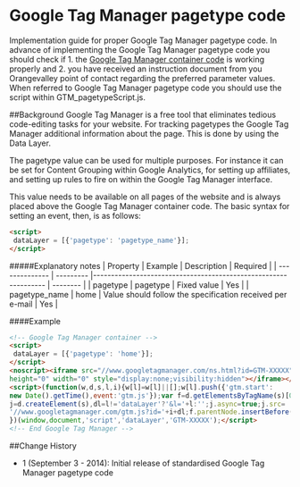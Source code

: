 Google Tag Manager pagetype code
=================================

Implementation guide for proper Google Tag Manager pagetype code. In advance of implementing the Google Tag Manager pagetype code you should check if 1. the [Google Tag Manager container code](https://github.com/orangevalley/GTM_standard) is working properly and 2. you have received an instruction document from you Orangevalley point of contact regarding the preferred parameter values. When referred to Google Tag Manager pagetype code you should use the script within GTM_pagetypeScript.js.

##Background
Google Tag Manager is a free tool that eliminates tedious code-editing tasks for your website. For tracking pagetypes the Google Tag Manager additional information about the page. This is done by using the Data Layer.

The pagetype value can be used for multiple purposes. For instance it can be set for Content Grouping within Google Analytics, for setting up affiliates, and setting up rules to fire on within the Google Tag Manager interface.

This value needs to be available on all pages of the website and is always placed above the Google Tag Manager container code. The basic syntax for setting an event, then, is as follows:

```html
<script>
 dataLayer = [{'pagetype': 'pagetype_name'}];
</script>
```

#####Explanatory notes
| Property       | Example   | Description                                                     | Required |
| -------------- | --------- |---------------------------------------------------------------- | -------- |
| pagetype          | pagetype     | Fixed value                                                     | Yes      |
| pagetype_name     | home    | Value should follow the specification received per e-mail | Yes      |


####Example
```html
<!-- Google Tag Manager container -->
<script>
 dataLayer = [{'pagetype': 'home'}];
</script>
<noscript><iframe src="//www.googletagmanager.com/ns.html?id=GTM-XXXXX"
height="0" width="0" style="display:none;visibility:hidden"></iframe></noscript>
<script>(function(w,d,s,l,i){w[l]=w[l]||[];w[l].push({'gtm.start':
new Date().getTime(),event:'gtm.js'});var f=d.getElementsByTagName(s)[0],
j=d.createElement(s),dl=l!='dataLayer'?'&l='+l:'';j.async=true;j.src=
'//www.googletagmanager.com/gtm.js?id='+i+dl;f.parentNode.insertBefore(j,f);
})(window,document,'script','dataLayer','GTM-XXXXX');</script>
<!-- End Google Tag Manager -->
```

##Change History

* 1 (September 3 - 2014): Initial release of standardised Google Tag Manager pagetype code
